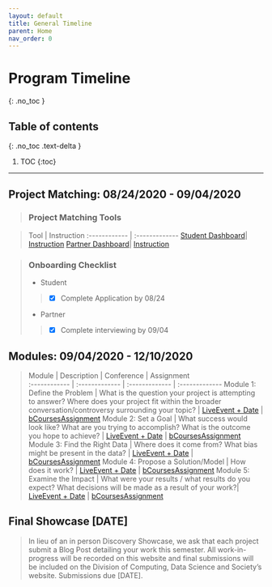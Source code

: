 ```yaml
---
layout: default
title: General Timeline 
parent: Home
nav_order: 0
---
```


# **Program Timeline**
{: .no_toc }

## Table of contents
{: .no_toc .text-delta }

1. TOC
{:toc}

---
## Project Matching: 08/24/2020 - 09/04/2020

> ### Project Matching Tools 

   > Tool | Instruction 
   :------------ | :------------- 
   [Student Dashboard](https://docs.google.com/spreadsheets/d/1OGcHsZC4B04QZlDhPNZ-wPlJeiNmpEPtmVdP1iqmDYI/copy)| [Instruction](https://youtu.be/8ZczBU-JBm8)
   [Partner Dashboard](https://drive.google.com/drive/folders/1YRuS28hDuMLhRxhaUR9CKA8Af0rmr-tk)| [Instruction](www.google.com)

> ### Onboarding Checklist
   > * Student 
   >> - [x] Complete Application by 08/24
   > * Partner
   >> - [x] Complete interviewing by 09/04

## Modules: 09/04/2020 - 12/10/2020
   > Module | Description | Conference | Assignment   
   :------------ | :------------- | :------------- | :-------------
   Module 1: Define the Problem | What is the question your project is attempting to answer? Where does your project fit within the broader conversation/controversy surrounding your topic? | [LiveEvent + Date](www.google.com) | [bCoursesAssignment](www.google.com)
   Module 2: Set a Goal | What success would look like? What are you trying to accomplish? What is the outcome you hope to achieve? | [LiveEvent + Date](www.google.com) | [bCoursesAssignment](www.google.com)
   Module 3: Find the Right Data | Where does it come from? What bias might be present in the data? | [LiveEvent + Date](www.google.com) | [bCoursesAssignment](www.google.com)
   Module 4: Propose a Solution/Model | How does it work? | [LiveEvent + Date](www.google.com) | [bCoursesAssignment](www.google.com)
   Module 5: Examine the Impact | What were your results / what results do you expect? What decisions will be made as a result of your work?| [LiveEvent + Date](www.google.com) | [bCoursesAssignment](www.google.com)

## Final Showcase [DATE]
   > In lieu of an in person Discovery Showcase, we ask that each project submit a Blog Post detailing your work this semester. All work-in-progress will be recorded on this website and final submissions will be included on the Division of Computing, Data Science and Society’s website. Submissions due [DATE].

 
